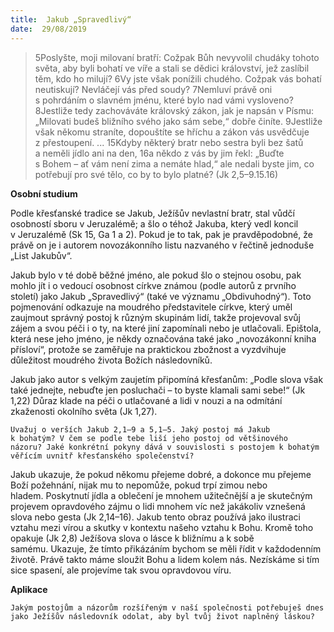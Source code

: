 ```yaml
---
title:  Jakub „Spravedlivý“
date:  29/08/2019
---
```


> <p></p>
> 5Poslyšte, moji milovaní bratří: Cožpak Bůh nevyvolil chudáky tohoto světa, aby byli bohatí ve víře a stali se dědici království, jež zaslíbil těm, kdo ho milují? 6Vy jste však ponížili chudého. Cožpak vás bohatí neutiskují? Nevláčejí vás před soudy? 7Nemluví právě oni s pohrdáním o slavném jménu, které bylo nad vámi vysloveno? 8Jestliže tedy zachováváte královský zákon, jak je napsán v Písmu: „Milovati budeš bližního svého jako sám sebe,“ dobře činíte. 9Jestliže však někomu straníte, dopouštíte se hříchu a zákon vás usvědčuje z přestoupení. ... 15Kdyby některý bratr nebo sestra byli bez šatů a neměli jídlo ani na den, 16a někdo z vás by jim řekl: „Buďte s Bohem – ať vám není zima a nemáte hlad,“ ale nedali byste jim, co potřebují pro své tělo, co by to bylo platné? (Jk 2,5–9.15.16)

**Osobní studium**

Podle křesťanské tradice se Jakub, Ježíšův nevlastní bratr, stal vůdčí osobností sboru v Jeruzalémě; a šlo o téhož Jakuba, který vedl koncil v Jeruzalémě (Sk 15, Ga 1 a 2). Pokud je to tak, pak je pravděpodobné, že právě on je i autorem novozákonního listu nazvaného v řečtině jednoduše „List Jakubův“.

Jakub bylo v té době běžné jméno, ale pokud šlo o stejnou osobu, pak mohlo jít i o vedoucí osobnost církve známou (podle autorů z prvního století) jako Jakub „Spravedlivý“ (také ve významu „Obdivuhodný“). Toto pojmenování odkazuje na moudrého představitele církve, který uměl zaujmout správný postoj k různým skupinám lidí, takže projevoval svůj zájem a svou péči i o ty, na které jiní zapomínali nebo je utlačovali. Epištola, která nese jeho jméno, je někdy označována také jako „novozákonní kniha přísloví“, protože se zaměřuje na praktickou zbožnost a vyzdvihuje důležitost moudrého života Božích následovníků.

Jakub jako autor s velkým zaujetím připomíná křesťanům: „Podle slova však také jednejte, nebuďte jen posluchači – to byste klamali sami sebe!“ (Jk 1,22) Důraz klade na péči o utlačované a lidi v nouzi a na odmítání zkaženosti okolního světa (Jk 1,27).

`Uvažuj o verších Jakub 2,1–9 a 5,1–5. Jaký postoj má Jakub k bohatým? V čem se podle tebe liší jeho postoj od většinového názoru? Jaké konkrétní pokyny dává v souvislosti s postojem k bohatým věřícím uvnitř křesťanského společenství?`

Jakub ukazuje, že pokud někomu přejeme dobré, a dokonce mu přejeme Boží požehnání, nijak mu to nepomůže, pokud trpí zimou nebo hladem. Poskytnutí jídla a oblečení je mnohem užitečnější a je skutečným projevem opravdového zájmu o lidi mnohem víc než jakákoliv vznešená slova nebo gesta (Jk 2,14–16). Jakub tento obraz používá jako ilustraci vztahu mezi vírou a skutky v kontextu našeho vztahu k Bohu. Kromě toho opakuje (Jk 2,8) Ježíšova slova o lásce k bližnímu a k sobě samému. Ukazuje, že tímto přikázáním bychom se měli řídit v každodenním životě. Právě takto máme sloužit Bohu a lidem kolem nás. Nezískáme si tím sice spasení, ale projevíme tak svou opravdovou víru.

**Aplikace**

`Jakým postojům a názorům rozšířeným v naší společnosti potřebuješ dnes jako Ježíšův následovník odolat, aby byl tvůj život naplněný láskou?`
